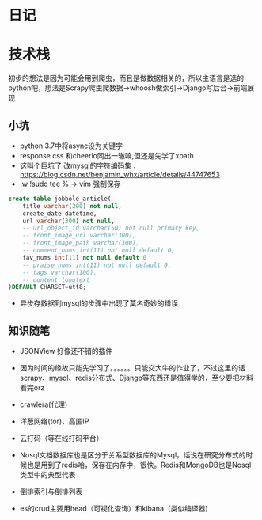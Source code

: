 # 日记

# 技术栈

初步的想法是因为可能会用到爬虫，而且是做数据相关的，所以主语言是选的python吧，想法是Scrapy爬虫爬数据->whoosh做索引->Django写后台->前端展现

## 小坑

* python 3.7中将async设为关键字
* response.css 和cheerio同出一辙嘛,但还是先学了xpath
* 这叫个巨坑了 改mysql的字符编码集  :    https://blog.csdn.net/benjamin_whx/article/details/44747653
* :w !sudo tee %   -> vim 强制保存

```sql
create table jobbole_article(
    title varchar(200) not null,
    create_date datetime,
    url varchar(300) not null,
    -- url_object_id varchar(50) not null primary key,
    -- front_image_url varchar(300),
    -- front_image_path varchar(300),
    -- comment_nums int(11) not null default 0,
    fav_nums int(11) not null default 0
    -- praise_nums int(11) not null default 0,
    -- tags varchar(100),
    -- content longtext
)DEFAULT CHARSET=utf8;
```

* 异步存数据到mysql的步骤中出现了莫名奇妙的错误

## 知识随笔

* JSONView 好像还不错的插件

* 因为时间的缘故只能先学习了。。。。。。只能交大牛的作业了，不过这里的话scrapy、mysql、redis分布式、Django等东西还是值得学的，至少要把材料看完orz

* crawlera(代理)

* 洋葱网络(tor)、高匿IP

* 云打码（等在线打码平台）

* Nosql文档数据库也是区分于关系型数据库的Mysql，话说在研究分布式的时候也是用到了redis哈，保存在内存中，很快。Redis和MongoDB也是Nosql类型中的典型代表

* 倒排索引与倒排列表

* es的crud主要用head（可视化查询）和kibana（类似编译器)